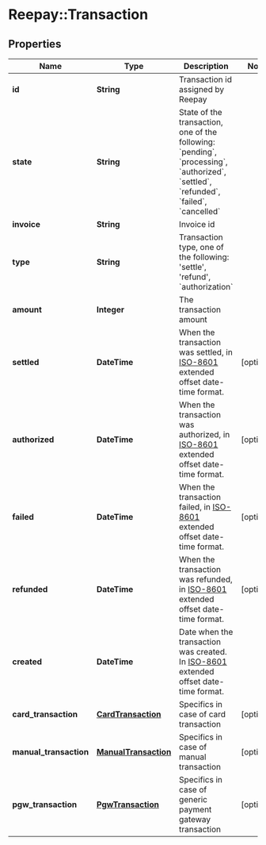 # Reepay::Transaction

## Properties
Name | Type | Description | Notes
------------ | ------------- | ------------- | -------------
**id** | **String** | Transaction id assigned by Reepay | 
**state** | **String** | State of the transaction, one of the following: &#x60;pending&#x60;, &#x60;processing&#x60;, &#x60;authorized&#x60;, &#x60;settled&#x60;, &#x60;refunded&#x60;, &#x60;failed&#x60;, &#x60;cancelled&#x60; | 
**invoice** | **String** | Invoice id | 
**type** | **String** | Transaction type, one of the following: &#39;settle&#39;, &#39;refund&#39;, &#x60;authorization&#x60; | 
**amount** | **Integer** | The transaction amount | 
**settled** | **DateTime** | When the transaction was settled, in [ISO-8601](http://en.wikipedia.org/wiki/ISO_8601) extended offset date-time format. | [optional] 
**authorized** | **DateTime** | When the transaction was authorized, in [ISO-8601](http://en.wikipedia.org/wiki/ISO_8601) extended offset date-time format. | [optional] 
**failed** | **DateTime** | When the transaction failed, in [ISO-8601](http://en.wikipedia.org/wiki/ISO_8601) extended offset date-time format. | [optional] 
**refunded** | **DateTime** | When the transaction was refunded, in [ISO-8601](http://en.wikipedia.org/wiki/ISO_8601) extended offset date-time format. | [optional] 
**created** | **DateTime** | Date when the transaction was created. In [ISO-8601](http://en.wikipedia.org/wiki/ISO_8601) extended offset date-time format. | 
**card_transaction** | [**CardTransaction**](CardTransaction.md) | Specifics in case of card transaction | [optional] 
**manual_transaction** | [**ManualTransaction**](ManualTransaction.md) | Specifics in case of manual transaction | [optional] 
**pgw_transaction** | [**PgwTransaction**](PgwTransaction.md) | Specifics in case of generic payment gateway transaction | [optional] 


